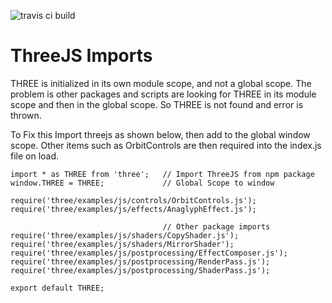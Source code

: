 ![travis ci build](https://travis-ci.org/pjkarlik/ThreeExperiments.svg?branch=master)

# ThreeJS Imports

  THREE is initialized in its own module scope, and not a global scope. The problem is other packages and scripts are looking for THREE in its module scope and then in the global scope. So THREE is not found and error is thrown.

  To Fix this Import threejs as shown below, then add to the global window scope. Other items such as OrbitControls are then required into the index.js file on load.

  ```
  import * as THREE from 'three';   // Import ThreeJS from npm package
  window.THREE = THREE;             // Global Scope to window

  require('three/examples/js/controls/OrbitControls.js');
  require('three/examples/js/effects/AnaglyphEffect.js');

                                    // Other package imports
  require('three/examples/js/shaders/CopyShader.js');
  require('three/examples/js/shaders/MirrorShader');
  require('three/examples/js/postprocessing/EffectComposer.js');
  require('three/examples/js/postprocessing/RenderPass.js');
  require('three/examples/js/postprocessing/ShaderPass.js');

  export default THREE;
  ```
